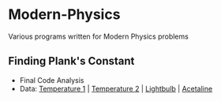 # Modern-Physics
Various programs written for Modern Physics problems

## Finding Plank's Constant
* Final Code Analysis
* Data: [Temperature 1](T1.csv) | [Temperature 2](T2.csv) | [Lightbulb]() | [Acetaline]()
